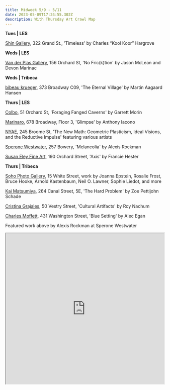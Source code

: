 ```yaml
---
title: Midweek 5/9 - 5/11
date: 2023-05-09T17:24:55.302Z
description: With Thursday Art Crawl Map
---
```

**T﻿ues | LES**

[Shin Gallery](http://shin-gallery.com/Exhibition/?view_fg=U&site_gb=1), 322 Grand St., 'Timeless' by Charles “Kool Koor” Hargrove

**W﻿eds | LES**

[Van der Plas Gallery](https://www.vanderplasgallery.com/), 156 Orchard St, 'No Fric(k)tion' by Jason McLean and Devon Marinac

**W﻿eds | Tribeca**

[bibeau krueger](https://bibeaukrueger.com/Martin-Aagaard-Hansen), 373 Broadway C09, 'The Eternal Village' by Martin Aagaard Hansen

**T﻿hurs | LES**

[Colbo](instagram.com/colbo.nyc), 51 Orchard St, 'Foraging Fanged Caverns' by Garrett Morin

[Marinaro](https://www.marinaro.biz/), 678 Broadway, Floor 3, 'Glimpse' by Anthony Iacono

[NYAE](https://www.nyartistsequity.org/all-events/the-new-math-geometric-plasticism-ideal-visions-and-the-reductive-impulse), 245 Broome St, 'The New Math: Geometric Plasticism, Ideal Visions, and the Reductive Impulse' featuring various artists

[Sperone Westwater](https://www.speronewestwater.com/exhibitions/alexis-rockman5), 257 Bowery, 'Melancolia' by Alexis Rockman

[Susan Eley Fine Art](https://susaneleyfineart.com/Detail/exhibitions/236), 190 Orchard Street, 'Axis' by Francie Hester

**T﻿hurs | Tribeca**

[Soho Photo Gallery](https://www.sohophoto.com/), 15 White Street, work by Joanna Epstein, Rosalie Frost, Bruce Hooke, Arnold Kastenbaum, Neil O. Lawner, Sophie Liedot, and more

[Kai Matsumiya](http://kaimatsumiya.com/), 264 Canal Street, 5E, 'The Hard Problem' by Zoe Pettijohn Schade 

[Cristina Grajales](https://cristinagrajales.com/exhibitions/cultural-artifacts/), 50 Vestry Street, 'Cultural Artifacts' by Roy Nachum

[Charles Moffett](https://charlesmoffett.com/exhibitions/blue_setting), 431 Washington Street, 'Blue Setting' by Alec Egan

F﻿eatured work above by Alexis Rockman at Sperone Westwater

<iframe src="https://www.google.com/maps/d/u/3/embed?mid=1lvagBCxwyNaj62um5w7gpHGqn6lq4TA&ehbc=2E312F" width="100%" height="480"></iframe>